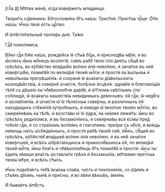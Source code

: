 [глⷡ҇а д҃] Мл҃тва женѣ̀, є҆гда̀ и҆зве́ржетъ младе́нца.

Твори́тъ сщ҃е́нникъ: Бл҃гослове́нъ бг҃ъ на́шъ: Трист҃о́е. Прест҃а́ѧ трⷪ҇це:
Ѻ҆́ч҃е на́шъ: Ꙗ҆́кѡ твоѐ є҆́сть црⷭ҇тво:

И҆ ѿпꙋсти́тельный тропа́рь днѐ. Та́же:

Гдⷭ҇ꙋ помо́лимсѧ.

Влⷣко гдⷭ҇и бж҃е на́шъ, рожде́йсѧ ѿ ст҃ы́ѧ бцⷣы, и҆ приснодв҃ы мр҃і́и, и҆ во
ꙗ҆́слехъ ꙗ҆́кѡ млⷣнецъ возлегі́й, са́мъ рабꙋ̀ твою̀ сїю̀ дне́сь сꙋ́щꙋ во
грѣсѣ́хъ, во ᲂу҆бі́йство впа́дшꙋю во́лею и҆лѝ нево́лею, и҆ зача́тое въ не́й
и҆зве́ргшꙋю, поми́лꙋй по вели́цѣй твое́й млⷭ҇ти: и҆ простѝ є҆ѧ̀ вѡ́льнаѧ и҆
невѡ́льнаѧ прегрѣшє́нїѧ: и҆ сохранѝ ѿ всѧ́кагѡ дїа́вольскагѡ кознодѣ́йствїѧ, и҆
скве́рнꙋ ѡ҆чи́сти, болѣ̑зни и҆сцѣлѝ: здра́вїе и҆ благомо́щїе тѣ́лꙋ съ дꙋше́ю
є҆ѧ̀ чл҃вѣколю́бче да́рꙋй, и҆ а҆́гг҃ломъ свѣ́тлымъ сїю̀ соблюдѝ, ѿ всѧ́кагѡ
наше́ствїѧ неви́димыхъ де́монѡвъ: є҆́й гдⷭ҇и, ѿ недꙋ́га и҆ ѡ҆слабле́нїѧ. и҆
ѡ҆чи́сти ю҆̀ ѿ тѣле́сныѧ скве́рны, и҆ разли́чныхъ є҆́й находѧ́щихъ стꙋже́нїй
ᲂу҆тро́бныхъ, и҆ и҆зведѝ ю҆̀ мно́гою твое́ю млⷭ҇тїю, во смире́ннѣмъ є҆ѧ̀ тѣ́лѣ.
и҆ возста́ви ю҆̀ ѿ ѻ҆дра̀, на не́мже лежи́тъ: ꙗ҆́кѡ во грѣсѣ́хъ роди́хомсѧ, и҆
въ беззако́нїихъ, и҆ скверна́вы всѝ є҆смы̀ пред̾ тобо́ю гдⷭ҇и, и҆ со стра́хомъ
вопїе́мъ и҆ глаго́лемъ: при́зри съ нб҃сѐ, и҆ ви́ждь не́мощь на́съ ѡ҆сꙋжде́нныхъ,
и҆ простѝ рабѣ̀ твое́й се́й, и҆́мⷬ҇къ, сꙋ́щей во грѣсѣ́хъ, ᲂу҆бі́йствꙋ впа́дшей
во́лею и҆лѝ нево́лею, и҆ въ не́й зача́тое и҆зве́ргшей, и҆ всѣ́хъ ѡ҆брѣта́ющихсѧ
и҆ прикоснꙋ́вшихсѧ є҆́й, по вели́цѣй твое́й млⷭ҇ти, ꙗ҆́кѡ бла́гъ и҆
чл҃вѣколю́бецъ бг҃ъ поми́лꙋй и҆ простѝ: ꙗ҆́кѡ ты̀ є҆ди́нъ и҆́маши вла́сть
ѡ҆ставлѧ́ти грѣхѝ и҆ беззакѡ́нїѧ, мл҃твами пречⷭ҇тыѧ твоеѧ̀ мт҃ре, и҆ всѣ́хъ
ст҃ы́хъ.

Ꙗ҆́кѡ подоба́етъ тебѣ̀ всѧ́каѧ сла́ва, че́сть и҆ поклоне́нїе, со ѻ҆ц҃е́мъ и҆
ст҃ы́мъ дх҃омъ, ны́нѣ и҆ при́снѡ, и҆ во вѣ́ки вѣкѡ́въ, а҆ми́нь.

И҆ быва́етъ ѿпꙋ́стъ.

